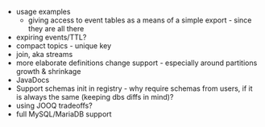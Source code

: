 * usage examples
    * giving access to event tables as a means of a simple export - since they are all there
* expiring events/TTL?
* compact topics - unique key
* join, aka streams
* more elaborate definitions change support - especially around partitions growth & shrinkage
* JavaDocs
* Support schemas init in registry - why require schemas from users, if it is always the same (keeping dbs diffs in mind)?
* using JOOQ tradeoffs?
* full MySQL/MariaDB support
